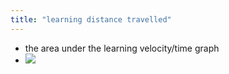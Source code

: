 ```yaml
---
title: "learning distance travelled"
---
```


- the area under the learning velocity/time graph<span id='G529pLLAb'/>
- ![](https://firebasestorage.googleapis.com/v0/b/firescript-577a2.appspot.com/o/imgs%2Fapp%2FLearn2020zettelkasten%2FWlI9fKvhGG?alt=media&token=61449c23-95f9-4ead-8ecb-b161b4810841)<span id='Uu5nqVGvy'/>
